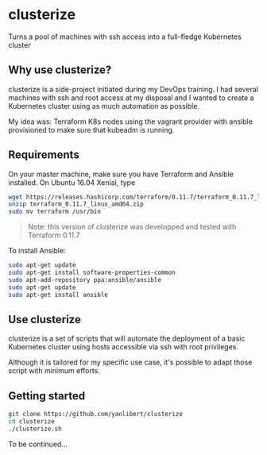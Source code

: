# clusterize
Turns a pool of machines with ssh access into a full-fledge Kubernetes cluster

## Why use clusterize?

clusterize is a side-project initiated during my DevOps training. I had several machines with ssh and root access at my disposal and I wanted to create a Kubernetes cluster using as much automation as possible.

My idea was: Terraform K8s nodes using the vagrant provider with ansible provisioned to make sure that kubeadm is running.

## Requirements

On your master machine, make sure you have Terraform and Ansible installed. On Ubuntu 16.04 Xenial, type

```sh
wget https://releases.hashicorp.com/terraform/0.11.7/terraform_0.11.7_linux_amd64.zip
unzip terraform_0.11.7_linux_amd64.zip
sudo mv terraform /usr/bin
```
> Note: this version of clusterize was developped and tested with Terraform 0.11.7

To install Ansible:
```sh
sudo apt-get update
sudo apt-get install software-properties-common
sudo apt-add-repository ppa:ansible/ansible
sudo apt-get update
sudo apt-get install ansible
```

## Use clusterize

clusterize is a set of scripts that will automate the deployment of a basic Kubernetes cluster using hosts accessible via ssh with root privileges.

Although it is tailored for my specific use case, it's possible to adapt those script with minimum efforts.

## Getting started

```sh
git clone https://github.com/yanlibert/clusterize
cd clusterize
./clusterize.sh
```
To be continued...